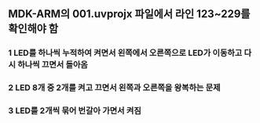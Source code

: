 ## MDK-ARM의 001.uvprojx 파일에서 라인 123~229를 확인해야 함

### 1 LED를 하나씩 누적하여 켜면서 왼쪽에서 오른쪽으로 LED가 이동하고 다시 하나씩 끄면서 돌아옴
### 2 LED 8개 중 2개를 켜고 끄면서 왼쪽과 오른쪽을 왕복하는 문제
### 3 LED를 2개씩 묶어 번갈아 가면서 켜짐
